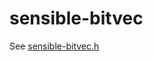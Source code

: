 <!--
SPDX-FileCopyrightText: 2023 The libsensible Authors

SPDX-License-Identifier: CC0-1.0
-->

# sensible-bitvec

See [sensible-bitvec.h](./include/sensible-bitvec.h)
